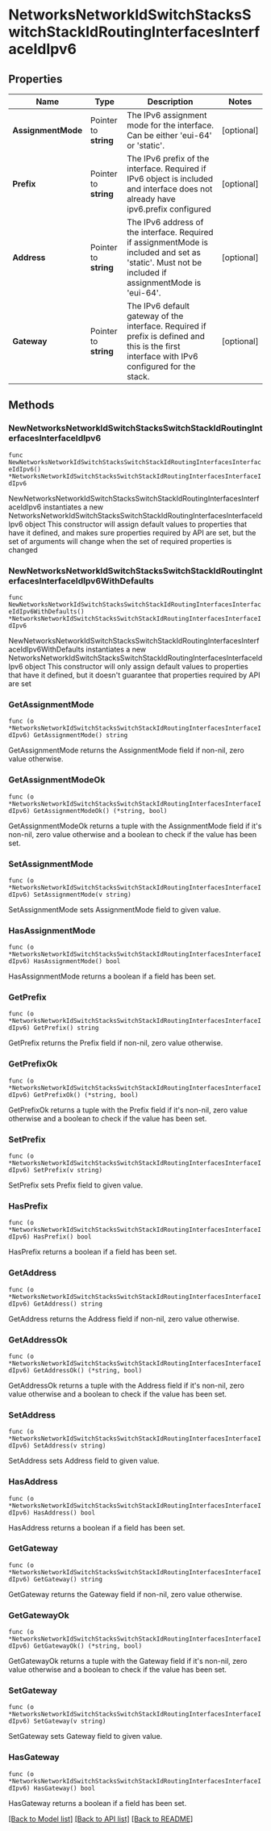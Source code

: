 # NetworksNetworkIdSwitchStacksSwitchStackIdRoutingInterfacesInterfaceIdIpv6

## Properties

Name | Type | Description | Notes
------------ | ------------- | ------------- | -------------
**AssignmentMode** | Pointer to **string** | The IPv6 assignment mode for the interface. Can be either &#39;eui-64&#39; or &#39;static&#39;. | [optional] 
**Prefix** | Pointer to **string** | The IPv6 prefix of the interface. Required if IPv6 object is included and interface does not already have ipv6.prefix configured | [optional] 
**Address** | Pointer to **string** | The IPv6 address of the interface. Required if assignmentMode is included and set as &#39;static&#39;. Must not be included if assignmentMode is &#39;eui-64&#39;. | [optional] 
**Gateway** | Pointer to **string** | The IPv6 default gateway of the interface. Required if prefix is defined and this is the first interface with IPv6 configured for the stack. | [optional] 

## Methods

### NewNetworksNetworkIdSwitchStacksSwitchStackIdRoutingInterfacesInterfaceIdIpv6

`func NewNetworksNetworkIdSwitchStacksSwitchStackIdRoutingInterfacesInterfaceIdIpv6() *NetworksNetworkIdSwitchStacksSwitchStackIdRoutingInterfacesInterfaceIdIpv6`

NewNetworksNetworkIdSwitchStacksSwitchStackIdRoutingInterfacesInterfaceIdIpv6 instantiates a new NetworksNetworkIdSwitchStacksSwitchStackIdRoutingInterfacesInterfaceIdIpv6 object
This constructor will assign default values to properties that have it defined,
and makes sure properties required by API are set, but the set of arguments
will change when the set of required properties is changed

### NewNetworksNetworkIdSwitchStacksSwitchStackIdRoutingInterfacesInterfaceIdIpv6WithDefaults

`func NewNetworksNetworkIdSwitchStacksSwitchStackIdRoutingInterfacesInterfaceIdIpv6WithDefaults() *NetworksNetworkIdSwitchStacksSwitchStackIdRoutingInterfacesInterfaceIdIpv6`

NewNetworksNetworkIdSwitchStacksSwitchStackIdRoutingInterfacesInterfaceIdIpv6WithDefaults instantiates a new NetworksNetworkIdSwitchStacksSwitchStackIdRoutingInterfacesInterfaceIdIpv6 object
This constructor will only assign default values to properties that have it defined,
but it doesn't guarantee that properties required by API are set

### GetAssignmentMode

`func (o *NetworksNetworkIdSwitchStacksSwitchStackIdRoutingInterfacesInterfaceIdIpv6) GetAssignmentMode() string`

GetAssignmentMode returns the AssignmentMode field if non-nil, zero value otherwise.

### GetAssignmentModeOk

`func (o *NetworksNetworkIdSwitchStacksSwitchStackIdRoutingInterfacesInterfaceIdIpv6) GetAssignmentModeOk() (*string, bool)`

GetAssignmentModeOk returns a tuple with the AssignmentMode field if it's non-nil, zero value otherwise
and a boolean to check if the value has been set.

### SetAssignmentMode

`func (o *NetworksNetworkIdSwitchStacksSwitchStackIdRoutingInterfacesInterfaceIdIpv6) SetAssignmentMode(v string)`

SetAssignmentMode sets AssignmentMode field to given value.

### HasAssignmentMode

`func (o *NetworksNetworkIdSwitchStacksSwitchStackIdRoutingInterfacesInterfaceIdIpv6) HasAssignmentMode() bool`

HasAssignmentMode returns a boolean if a field has been set.

### GetPrefix

`func (o *NetworksNetworkIdSwitchStacksSwitchStackIdRoutingInterfacesInterfaceIdIpv6) GetPrefix() string`

GetPrefix returns the Prefix field if non-nil, zero value otherwise.

### GetPrefixOk

`func (o *NetworksNetworkIdSwitchStacksSwitchStackIdRoutingInterfacesInterfaceIdIpv6) GetPrefixOk() (*string, bool)`

GetPrefixOk returns a tuple with the Prefix field if it's non-nil, zero value otherwise
and a boolean to check if the value has been set.

### SetPrefix

`func (o *NetworksNetworkIdSwitchStacksSwitchStackIdRoutingInterfacesInterfaceIdIpv6) SetPrefix(v string)`

SetPrefix sets Prefix field to given value.

### HasPrefix

`func (o *NetworksNetworkIdSwitchStacksSwitchStackIdRoutingInterfacesInterfaceIdIpv6) HasPrefix() bool`

HasPrefix returns a boolean if a field has been set.

### GetAddress

`func (o *NetworksNetworkIdSwitchStacksSwitchStackIdRoutingInterfacesInterfaceIdIpv6) GetAddress() string`

GetAddress returns the Address field if non-nil, zero value otherwise.

### GetAddressOk

`func (o *NetworksNetworkIdSwitchStacksSwitchStackIdRoutingInterfacesInterfaceIdIpv6) GetAddressOk() (*string, bool)`

GetAddressOk returns a tuple with the Address field if it's non-nil, zero value otherwise
and a boolean to check if the value has been set.

### SetAddress

`func (o *NetworksNetworkIdSwitchStacksSwitchStackIdRoutingInterfacesInterfaceIdIpv6) SetAddress(v string)`

SetAddress sets Address field to given value.

### HasAddress

`func (o *NetworksNetworkIdSwitchStacksSwitchStackIdRoutingInterfacesInterfaceIdIpv6) HasAddress() bool`

HasAddress returns a boolean if a field has been set.

### GetGateway

`func (o *NetworksNetworkIdSwitchStacksSwitchStackIdRoutingInterfacesInterfaceIdIpv6) GetGateway() string`

GetGateway returns the Gateway field if non-nil, zero value otherwise.

### GetGatewayOk

`func (o *NetworksNetworkIdSwitchStacksSwitchStackIdRoutingInterfacesInterfaceIdIpv6) GetGatewayOk() (*string, bool)`

GetGatewayOk returns a tuple with the Gateway field if it's non-nil, zero value otherwise
and a boolean to check if the value has been set.

### SetGateway

`func (o *NetworksNetworkIdSwitchStacksSwitchStackIdRoutingInterfacesInterfaceIdIpv6) SetGateway(v string)`

SetGateway sets Gateway field to given value.

### HasGateway

`func (o *NetworksNetworkIdSwitchStacksSwitchStackIdRoutingInterfacesInterfaceIdIpv6) HasGateway() bool`

HasGateway returns a boolean if a field has been set.


[[Back to Model list]](../README.md#documentation-for-models) [[Back to API list]](../README.md#documentation-for-api-endpoints) [[Back to README]](../README.md)


